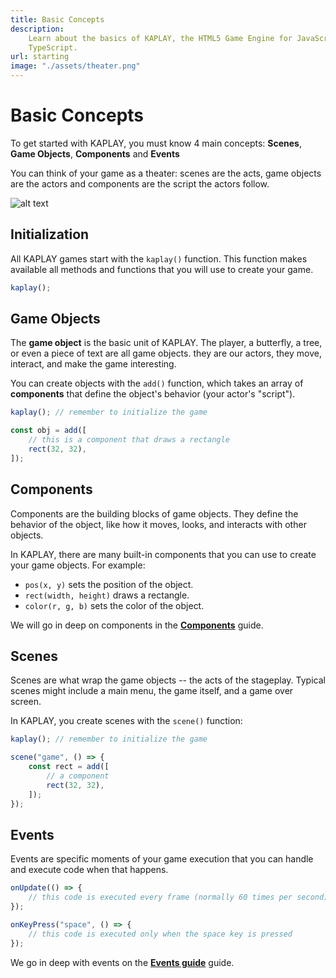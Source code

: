 ```yaml
---
title: Basic Concepts
description:
    Learn about the basics of KAPLAY, the HTML5 Game Engine for JavaScript and
    TypeScript.
url: starting
image: "./assets/theater.png"
---
```


# Basic Concepts

To get started with KAPLAY, you must know 4 main concepts: **Scenes**, **Game
Objects**, **Components** and **Events**

You can think of your game as a theater: scenes are the acts, game objects are
the actors and components are the script the actors follow.

![alt text](./assets/theater.png)

## Initialization

All KAPLAY games start with the `kaplay()` function. This function makes
available all methods and functions that you will use to create your game.

```js
kaplay();
```

## Game Objects

The **game object** is the basic unit of KAPLAY. The player, a butterfly, a
tree, or even a piece of text are all game objects. they are our actors, they
move, interact, and make the game interesting.

You can create objects with the `add()` function, which takes an array of
**components** that define the object's behavior (your actor's "script").

```js
kaplay(); // remember to initialize the game

const obj = add([
    // this is a component that draws a rectangle
    rect(32, 32),
]);
```

## Components

Components are the building blocks of game objects. They define the behavior of
the object, like how it moves, looks, and interacts with other objects.

In KAPLAY, there are many built-in components that you can use to create your
game objects. For example:

- `pos(x, y)` sets the position of the object.
- `rect(width, height)` draws a rectangle.
- `color(r, g, b)` sets the color of the object.

We will go in deep on components in the [**Components**](/guides/components)
guide.

## Scenes

Scenes are what wrap the game objects -- the acts of the stageplay. Typical
scenes might include a main menu, the game itself, and a game over screen.

In KAPLAY, you create scenes with the `scene()` function:

```js
kaplay(); // remember to initialize the game

scene("game", () => {
    const rect = add([
        // a component
        rect(32, 32),
    ]);
});
```

## Events

Events are specific moments of your game execution that you can handle and
execute code when that happens.

```js
onUpdate(() => {
    // this code is executed every frame (normally 60 times per second)
});

onKeyPress("space", () => {
    // this code is executed only when the space key is pressed
});
```

We go in deep with events on the [**Events guide**](/guides/events) guide.
